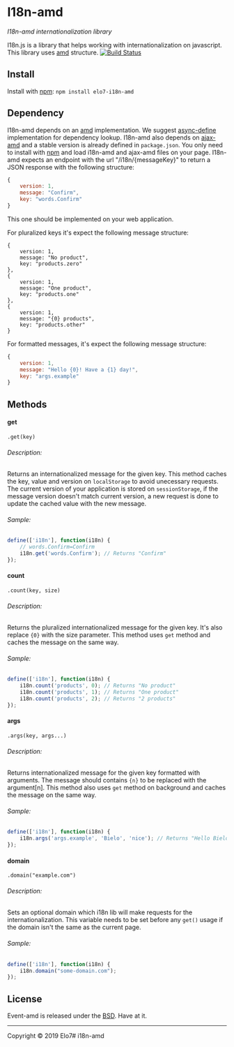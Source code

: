 # I18n-amd
_I18n-amd internationalization library_

I18n.js is a library that helps working with internationalization on javascript. This library uses [amd](http://en.wikipedia.org/wiki/Asynchronous_module_definition) structure.
[![Build Status](https://travis-ci.org/elo7/i18n-amd.svg?branch=master)](https://travis-ci.org/elo7/i18n-amd)

## Install

Install with [npm](https://www.npmjs.com): `npm install elo7-i18n-amd`

## Dependency

I18n-amd depends on an [amd](http://en.wikipedia.org/wiki/Asynchronous_module_definition) implementation. We suggest [async-define](https://github.com/elo7/async-define) implementation for dependency lookup.
I18n-amd also depends on [ajax-amd](https://github.com/elo7/ajax-amd) and a stable version is already defined in `package.json`. You only need to install with [npm](https://www.npmjs.com) and load i18n-amd and ajax-amd files on your page.
I18n-amd expects an endpoint with the url "/i18n/{messageKey}" to return a JSON response with the following structure:
```js
{
	version: 1,
	message: "Confirm",
	key: "words.Confirm"
}
```
This one should be implemented on your web application.

For pluralized keys it's expect the following message structure:
```
{
	version: 1,
	message: "No product",
	key: "products.zero"
},
{
	version: 1,
	message: "One product",
	key: "products.one"
},
{
	version: 1,
	message: "{0} products",
	key: "products.other"
}
```

For formatted messages, it's expect the following message structure:
```js
{
	version: 1,
	message: "Hello {0}! Have a {1} day!",
	key: "args.example"
}
```

## Methods

#### get
`.get(key)`

###### Description:
Returns an internationalized message for the given key. This method caches the key, value and version on `localStorage` to avoid unecessary requests. The current version of your application is stored on `sessionStorage`, if the message version doesn't match current version, a new request is done to update the cached value with the new message.

###### Sample:
``` js
define(['i18n'], function(i18n) {
	// words.Confirm=Confirm
	i18n.get('words.Confirm'); // Returns "Confirm"
});
```
#### count
`.count(key, size)`

###### Description:
Returns the pluralized internationalized message for the given key. It's also replace `{0}` with the size parameter. This method uses `get` method and caches the message on the same way.

###### Sample:
``` js
define(['i18n'], function(i18n) {
	i18n.count('products', 0); // Returns "No product"
	i18n.count('products', 1); // Returns "One product"
	i18n.count('products', 2); // Returns "2 products"
});
```
#### args
`.args(key, args...)`

###### Description:
Returns internationalized message for the given key formatted with arguments. The message should contains `{n}` to be replaced with the argument[n]. This method also uses `get` method on background and caches the message on the same way.

###### Sample:
``` js
define(['i18n'], function(i18n) {
	i18n.args('args.example', 'Bielo', 'nice'); // Returns "Hello Bielo! Have a nice day!"
});
```

#### domain
`.domain("example.com")`

###### Description:
Sets an optional domain which i18n lib will make requests for the internationalization. This variable needs to be set before any `get()` usage if the domain isn't the same as the current page.

###### Sample:
``` js
define(['i18n'], function(i18n) {
	i18n.domain("some-domain.com");
});
```

## License

Event-amd is released under the [BSD](https://github.com/elo7/i18n-amd/blob/master/LICENSE). Have at it.

* * *

Copyright :copyright: 2019 Elo7# i18n-amd
